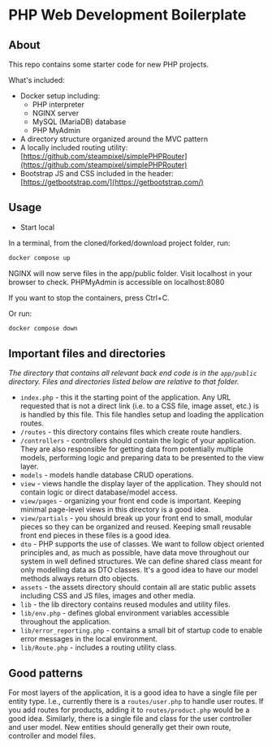 # PHP Web Development Boilerplate

## About

This repo contains some starter code for new PHP projects.

What's included:

- Docker setup including:
  - PHP interpreter
  - NGINX server
  - MySQL (MariaDB) database
  - PHP MyAdmin
- A directory structure organized around the MVC pattern
- A locally included routing utility: [https://github.com/steampixel/simplePHPRouter](https://github.com/steampixel/simplePHPRouter)
- Bootstrap JS and CSS included in the header: [https://getbootstrap.com/](https://getbootstrap.com/)

## Usage

- Start local

In a terminal, from the cloned/forked/download project folder, run:

```bash
docker compose up
```

NGINX will now serve files in the app/public folder. Visit localhost in your browser to check.
PHPMyAdmin is accessible on localhost:8080

If you want to stop the containers, press Ctrl+C.

Or run:

```bash
docker compose down
```

## Important files and directories

_The directory that contains all relevant back end code is in the `app/public` directory. Files and directories listed below are relative to that folder._

- `index.php` - this it the starting point of the application. Any URL requested that is not a direct link (i.e. to a CSS file, image asset, etc.) is is handled by this file. This file handles setup and loading the application routes.
- `/routes` - this directory contains files which create route handlers.
- `/controllers` - controllers should contain the logic of your application. They are also responsible for getting data from potentially multiple models, performing logic and preparing data to be presented to the view layer.
- `models` - models handle database CRUD operations.
- `view` - views handle the display layer of the application. They should not contain logic or direct database/model access.
- `view/pages` - organizing your front end code is important. Keeping minimal page-level views in this directory is a good idea.
- `view/partials` - you should break up your front end to small, modular pieces so they can be organized and reused. Keeping small reusable front end pieces in these files is a good idea.
- `dto` - PHP supports the use of classes. We want to follow object oriented principles and, as much as possible, have data move throughout our system in well defined structures. We can define shared class meant for only modelling data as DTO classes. It's a good idea to have our model methods always return dto objects.
- `assets` - the assets directory should contain all are static public assets including CSS and JS files, images and other media.
- `lib` - the lib directory contains reused modules and utility files.
- `lib/env.php` - defines global environment variables accessible throughout the application.
- `lib/error_reporting.php` - contains a small bit of startup code to enable error messages in the local environment.
- `lib/Route.php` - includes a routing utility class.

## Good patterns

For most layers of the application, it is a good idea to have a single file per entity type. I.e., currently there is a `routes/user.php` to handle user routes. If you add routes for products, adding it to `routes/product.php` would be a good idea. Similarly, there is a single file and class for the user controller and user model. New entities should generally get their own route, controller and model files.
